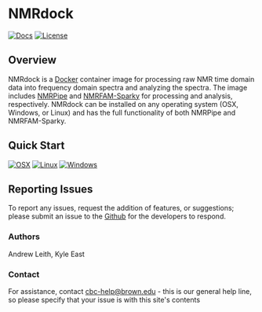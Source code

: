 
  
# NMRdock

[![Docs](https://img.shields.io/badge/docs-stable-blue.svg?style=flat-square)](https://compbiocore.github.io/nmrdock)
[![License](https://img.shields.io/github/license/compbiocore/nmrdock.svg)](https://raw.githubusercontent.com/compbiocore/nmrdock/master/LICENSE)

## Overview

NMRdock is a [Docker](https://www.docker.com/) container image for processing raw NMR time domain data into frequency domain spectra and analyzing the spectra. The image includes [NMRPipe](https://www.ibbr.umd.edu/nmrpipe/index.html) and [NMRFAM-Sparky](https://nmrfam.wisc.edu/nmrfam-sparky-distribution/) for processing and analysis, respectively. NMRdock can be installed on any operating system (OSX, Windows, or Linux) and has the full functionality of both NMRPipe and NMRFAM-Sparky.

## Quick Start
[![OSX](https://github.com/compbiocore/nmrdock/raw/master/docs/assets/macQS.png)](https://compbiocore.github.io/nmrdock/walkthroughs/#osx)
[![Linux](https://github.com/compbiocore/nmrdock/raw/master/docs/assets/linuxQS.png)](https://compbiocore.github.io/nmrdock/walkthroughs/#linux)
[![Windows](https://github.com/compbiocore/nmrdock/raw/master/docs/assets/windowsQS.png)](https://compbiocore.github.io/nmrdock/walkthroughs/#windows)

## Reporting Issues

To report any issues, request the addition of features, or suggestions; please submit an issue to the [Github](https://github.com/compbiocore/nmrdock/issues) for the developers to respond.


### Authors

Andrew Leith, Kyle East

### Contact

For assistance, contact cbc-help@brown.edu - this is our general help line, so please specify that your issue is with this site's contents
